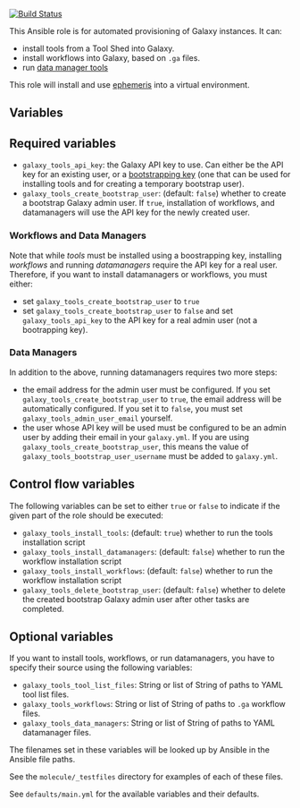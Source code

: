 [![Build Status](https://travis-ci.org/galaxyproject/ansible-galaxy-tools.svg?branch=master)](https://travis-ci.org/galaxyproject/ansible-galaxy-tools)

This Ansible role is for automated provisioning of Galaxy instances. It can:

* install tools from a Tool Shed into Galaxy.
* install workflows into Galaxy, based on `.ga` files.
* run [data manager tools](https://galaxyproject.org/admin/tools/data-managers/)

This role will install and use [ephemeris](https://github.com/galaxyproject/ephemeris) into a virtual environment.

Variables
---------

## Required variables ##

- `galaxy_tools_api_key`: the Galaxy API key to use. Can either be the API key for an existing user, or a [bootstrapping key](https://docs.galaxyproject.org/en/release_23.2/admin/config.html#bootstrap-admin-api-key) (one that can be used for installing tools and for creating a temporary bootstrap user).
- `galaxy_tools_create_bootstrap_user`: (default: `false`) whether to
  create a bootstrap Galaxy admin user. If `true`, installation of workflows, and datamanagers will use the API key for the newly created user.

### Workflows and Data Managers

Note that while *tools* must be installed using a boostrapping key, installing *workflows* and running *datamanagers* require the API key for a real user. Therefore, if you want to install datamanagers or workflows, you must either:

- set `galaxy_tools_create_bootstrap_user` to `true`
- set `galaxy_tools_create_bootstrap_user` to `false` and set `galaxy_tools_api_key` to the API key for a real admin user (not a bootrapping key).

### Data Managers

In addition to the above, running datamanagers requires two more steps:

- the email address for the admin user must be configured. If you set `galaxy_tools_create_bootstrap_user` to `true`, the email address will be automatically configured. If you set it to `false`, you must set `galaxy_tools_admin_user_email` yourself.
- the user whose API key will be used must be configured to be an admin user by adding their email in your `galaxy.yml`. If you are using `galaxy_tools_create_bootstrap_user`, this means the value of `galaxy_tools_bootstrap_user_username` must be added to `galaxy.yml`.

## Control flow variables ##
The following variables can be set to either `true` or `false` to indicate if the
given part of the role should be executed:

 - `galaxy_tools_install_tools`: (default: `true`) whether to run the
   tools installation script
 - `galaxy_tools_install_datamanagers`: (default: `false`) whether to run the
   workflow installation script
 - `galaxy_tools_install_workflows`: (default: `false`) whether to run the
   workflow installation script
 - `galaxy_tools_delete_bootstrap_user`: (default: `false`) whether to
   delete the created bootstrap Galaxy admin user after other tasks are completed.

## Optional variables

If you want to install tools, workflows, or run datamanagers, you have to specify their source using the following variables:

- `galaxy_tools_tool_list_files`: String or list of String of paths to YAML tool list files.
- `galaxy_tools_workflows`: String or list of String of paths to `.ga` workflow files.
- `galaxy_tools_data_managers`: String or list of String of paths to YAML datamanager files.

The filenames set in these variables will be looked up by Ansible in the Ansible file paths.

See the `molecule/_testfiles` directory for examples of each of these files.

See `defaults/main.yml` for the available variables and their defaults.